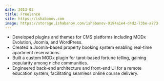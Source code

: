 ```yaml
---
date: 2013-02 
title: Freelance
site: https://ishabanov.com
image: https://storage.ishabanov.com/ishabanov-0194a1e4-d4d2-73be-a773-809a8c58a186/experience/freelance
---
```


- Developed plugins and themes for CMS platforms including MODx Evolution, Joomla, and WordPress.
- Created a Joomla-based property booking system enabling real-time apartment reservations.
- Built a custom MODx plugin for tarot-based fortune telling, gaining popularity among niche communities.
- Engineered back-end architecture and front-end UI for a remote education system, facilitating seamless online course delivery.

